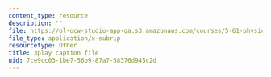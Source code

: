 ```yaml
---
content_type: resource
description: ''
file: https://ol-ocw-studio-app-qa.s3.amazonaws.com/courses/5-61-physical-chemistry-fall-2017/7ce9cc031be756b987a758376d945c2d_gkRRlmes_jE.vtt
file_type: application/x-subrip
resourcetype: Other
title: 3play caption file
uid: 7ce9cc03-1be7-56b9-87a7-58376d945c2d
---
```

